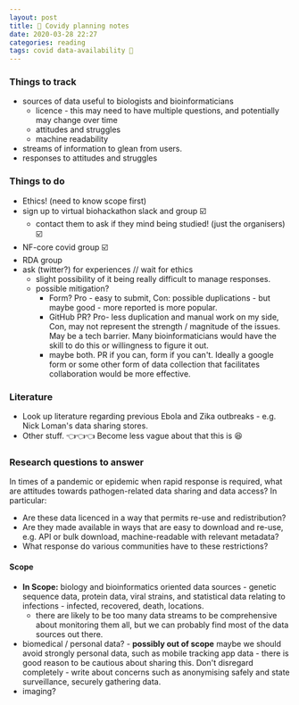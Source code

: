 ```yaml
---
layout: post
title: 🦠 Covidy planning notes
date: 2020-03-28 22:27
categories: reading
tags: covid data-availability 🦠
---
```


### Things to track

- sources of data useful to biologists and bioinformaticians
  - licence - this may need to have multiple questions, and potentially may change over time
  - attitudes and struggles
  - machine readability
- streams of information to glean from users.
- responses to attitudes and struggles

### Things to do
- Ethics! (need to know scope first)
- sign up to virtual biohackathon slack and group ☑️
  - contact them to ask if they mind being studied! (just the organisers) ☑️
- NF-core covid group ☑️
- RDA group
- ask (twitter?) for experiences // wait for ethics
  - slight possibility of it being really difficult to manage responses.
  - possible mitigation?
      - Form? Pro - easy to submit, Con: possible duplications - but maybe good - more reported is more popular.
      - GitHub PR? Pro- less duplication and manual work on my side, Con, may not represent the strength / magnitude of the issues. May be a tech barrier. Many bioinformaticians would have the skill to do this or willingness to figure it out.
      - maybe both. PR if you can, form if you can't. Ideally a google form or some other form of data collection that facilitates collaboration would be more effective.

### Literature
- Look up literature regarding previous Ebola and Zika outbreaks - e.g. Nick Loman's data sharing stores.
- Other stuff. 👈👈👈 Become less vague about that this is 😆

### Research questions to answer

In times of a pandemic or epidemic when rapid response is required, what are attitudes towards pathogen-related data sharing and data access? In particular:

- Are these data licenced in a way that permits re-use and redistribution?
- Are they made available in ways that are easy to download and re-use, e.g. API or bulk download, machine-readable with relevant metadata?
- What response do various communities have to these restrictions?

#### Scope
- **In Scope:** biology and bioinformatics oriented data sources - genetic sequence data, protein data, viral strains, and statistical data relating to infections - infected, recovered, death, locations.
  - there are likely to be too many data streams to be comprehensive about monitoring them all, but we can probably find most of the data sources out there.
- biomedical / personal data? - **possibly out of scope** maybe we should avoid strongly personal data, such as mobile tracking app data - there is good reason to be cautious about sharing this. Don't disregard completely - write about concerns such as anonymising safely and state surveillance, securely gathering data.
- imaging?
